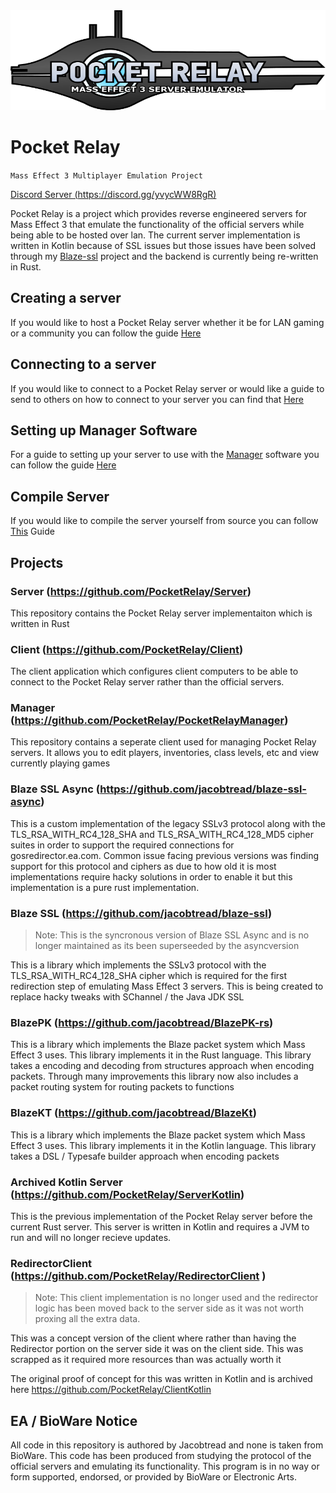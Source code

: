 <img src="https://raw.githubusercontent.com/PocketRelay/.github/main/assets/logo-new-text.svg" width="100%" height="160px">

# Pocket Relay

`Mass Effect 3 Multiplayer Emulation Project`

[Discord Server (https://discord.gg/yvycWW8RgR)](https://discord.gg/yvycWW8RgR)

Pocket Relay is a project which provides reverse engineered servers for Mass Effect 3 that emulate
the functionality of the official servers while being able to be hosted over lan. The current server
implementation is written in Kotlin because of SSL issues but those issues have been solved through my
[Blaze-ssl](https://github.com/jacobtread/blaze-ssl) project and the backend is currently being re-written
in Rust.

## Creating a server

If you would like to host a Pocket Relay server whether it be for LAN gaming or a community you can follow the
guide [Here](https://github.com/PocketRelay/.github/blob/main/manual/SETUP_SERVER.md)

## Connecting to a server

If you would like to connect to a Pocket Relay server or would like a guide to send to others on how to connect
to your server you can find that [Here](https://github.com/PocketRelay/.github/blob/main/manual/SETUP_CLIENT.md)

## Setting up Manager Software

For a guide to setting up your server to use with the [Manager](https://github.com/PocketRelay/PocketRelayManager) software
you can follow the guide [Here](https://github.com/PocketRelay/.github/blob/main/manual/MANAGER_SETUP.md)

## Compile Server 

If you would like to compile the server yourself from source you can follow [This](https://github.com/PocketRelay/.github/blob/main/manual/BUILDING.md) Guide


## Projects

### Server (https://github.com/PocketRelay/Server)

This repository contains the Pocket Relay server implementaiton which is written in Rust

### Client (https://github.com/PocketRelay/Client)
The client application which configures client computers to be able to connect to the 
Pocket Relay server rather than the official servers.

### Manager (https://github.com/PocketRelay/PocketRelayManager)

This repository contains a seperate client used for managing Pocket Relay servers. It allows you to edit players, inventories, class levels, etc and view currently playing games

### Blaze SSL Async (https://github.com/jacobtread/blaze-ssl-async)

This is a custom implementation of the legacy SSLv3 protocol along with the 
TLS_RSA_WITH_RC4_128_SHA and TLS_RSA_WITH_RC4_128_MD5 cipher suites in order to 
support the required connections for gosredirector.ea.com. Common issue facing previous versions was finding support for this protocol and ciphers as due to how old it is most implementations require hacky solutions in order to enable it but this implementation is a pure rust implementation.

### Blaze SSL (https://github.com/jacobtread/blaze-ssl)

> Note: This is the syncronous version of Blaze SSL Async and is no longer maintained as its been superseeded by the asyncversion

This is a library which implements the SSLv3 protocol with the TLS_RSA_WITH_RC4_128_SHA cipher which is 
required for the first redirection step of emulating Mass Effect 3 servers. This is being created to 
replace hacky tweaks with SChannel / the Java JDK SSL

### BlazePK (https://github.com/jacobtread/BlazePK-rs)

This is a library which implements the Blaze packet system which Mass Effect 3 uses. This library
implements it in the Rust language. This library takes a encoding and decoding from structures 
approach when encoding packets. Through many improvements this library now also includes a packet routing system for routing
packets to functions

### BlazeKT (https://github.com/jacobtread/BlazeKt)

This is a library which implements the Blaze packet system which Mass Effect 3 uses. This library
implements it in the Kotlin language. This library takes a DSL / Typesafe builder approach when 
encoding packets

### Archived Kotlin Server (https://github.com/PocketRelay/ServerKotlin)
This is the previous implementation of the Pocket Relay server before the current Rust server. This
server is written in Kotlin and requires a JVM to run and will no longer recieve updates.

### RedirectorClient  (https://github.com/PocketRelay/RedirectorClient )

> Note: This client implementation is no longer used and the redirector logic has been moved back
> to the server side as it was not worth proxing all the extra data.

This was a concept version of the client where rather than having the Redirector portion on the server side it was on the
client side. This was scrapped as it required more resources 
than was actually worth it

The original proof of concept for this was written in Kotlin and is archived here https://github.com/PocketRelay/ClientKotlin

## EA / BioWare Notice
All code in this repository is authored by Jacobtread and none is taken from BioWare. This code has been 
produced from studying the protocol of the official servers and emulating its functionality. This program is in no way or form supported, endorsed, or provided by BioWare or Electronic Arts.
